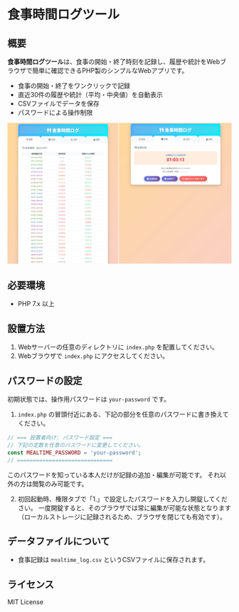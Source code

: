 # 食事時間ログツール

## 概要

**食事時間ログツール**は、食事の開始・終了時刻を記録し、履歴や統計をWebブラウザで簡単に確認できるPHP製のシンプルなWebアプリです。

- 食事の開始・終了をワンクリックで記録
- 直近30件の履歴や統計（平均・中央値）を自動表示
- CSVファイルでデータを保存
- パスワードによる操作制限

![screenshot](./screenshots.jpg)

## 必要環境

- PHP 7.x 以上

## 設置方法

1. Webサーバーの任意のディレクトリに `index.php` を配置してください。
2. Webブラウザで `index.php` にアクセスしてください。

## パスワードの設定

初期状態では、操作用パスワードは `your-password` です。

1. `index.php` の冒頭付近にある、下記の部分を任意のパスワードに書き換えてください。

```php
// === 設置者向け: パスワード設定 ===
// 下記の定数を任意のパスワードに変更してください。
const MEALTIME_PASSWORD = 'your-password';
// ==============================
```

このパスワードを知っている本人だけが記録の追加・編集が可能です。
それ以外の方は閲覧のみ可能です。

2. 初回起動時、権限タブで「1.」で設定したパスワードを入力し開錠してください。
   一度開錠すると、そのブラウザでは常に編集が可能な状態となります（ローカルストレージに記録されるため、ブラウザを閉じても有効です）。

## データファイルについて

- 食事記録は `mealtime_log.csv` というCSVファイルに保存されます。


## ライセンス

MIT License 